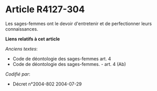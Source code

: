 # Article R4127-304

Les sages-femmes ont le devoir d'entretenir et de perfectionner leurs connaissances.

**Liens relatifs à cet article**

_Anciens textes_:

  - Code de déontologie des sages-femmes art. 4
  - Code de déontologie des sages-femmes. - art. 4 (Ab)

_Codifié par_:

  - Décret n°2004-802 2004-07-29
